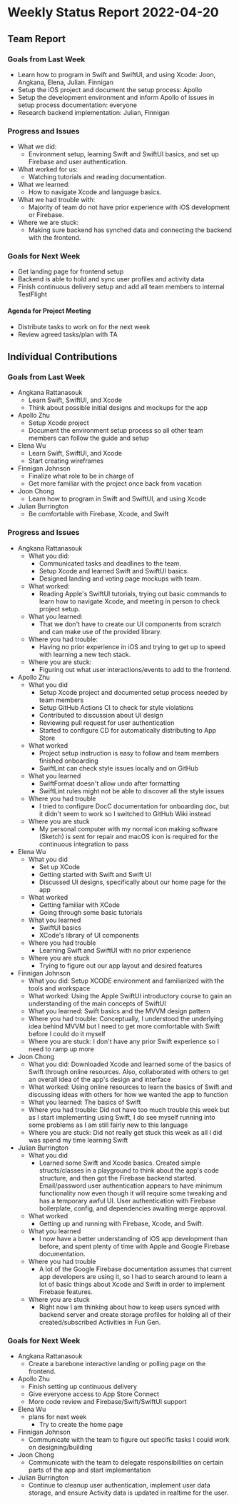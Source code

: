 # Weekly Status Report 2022-04-20

## Team Report

### Goals from Last Week

- Learn how to program in Swift and SwiftUI, and using Xcode: Joon, Angkana, Elena, Julian. Finnigan
- Setup the iOS project and document the setup process: Apollo
- Setup the development environment and inform Apollo of issues in setup process documentation: everyone
- Research backend implementation: Julian, Finnigan

### Progress and Issues

- What we did:
    - Environment setup, learning Swift and SwiftUI basics, and set up Firebase and user authentication.
- What worked for us:
    - Watching tutorials and reading documentation.
- What we learned:
    - How to navigate Xcode and language basics.
- What we had trouble with:
    - Majority of team do not have prior experience with iOS development or Firebase.
- Where we are stuck:
    - Making sure backend has synched data and connecting the backend with the frontend.

### Goals for Next Week

- Get landing page for frontend setup
- Backend is able to hold and sync user profiles and activity data
- Finish continuous delivery setup and add all team members to internal TestFlight

#### Agenda for Project Meeting

- Distribute tasks to work on for the next week
- Review agreed tasks/plan with TA

## Individual Contributions

### Goals from Last Week

- Angkana Rattanasouk
    - Learn Swift, SwiftUI, and Xcode
    - Think about possible initial designs and mockups for the app
- Apollo Zhu
    - Setup Xcode project
    - Document the environment setup process so all other team members can follow the guide and setup
- Elena Wu
    - Learn Swift, SwiftUI, and Xcode
    - Start creating wireframes
- Finnigan Johnson
    - Finalize what role to be in charge of
    - Get more familiar with the project once back from vacation
- Joon Chong
    - Learn how to program in Swift and SwiftUI, and using Xcode
- Julian Burrington
    - Be comfortable with Firebase, Xcode, and Swift

### Progress and Issues

- Angkana Rattanasouk
    - What you did:
        - Communicated tasks and deadlines to the team.
        - Setup Xcode and learned Swift and SwiftUI basics.
        - Designed landing and voting page mockups with team.
    - What worked:
        - Reading Apple's SwiftUI tutorials, trying out basic commands to learn how to navigate Xcode, and meeting in person to check project setup.
    - What you learned:
        - That we don't have to create our UI components from scratch and can make use of the provided library.
    - Where you had trouble:
        - Having no prior experience in iOS and trying to get up to speed with learning a new tech stack.
    - Where you are stuck:
        - Figuring out what user interactions/events to add to the frontend.
- Apollo Zhu
    - What you did
        - Setup Xcode project and documented setup process needed by team members
        - Setup GitHub Actions CI to check for style violations
        - Contributed to discussion about UI design
        - Reviewing pull request for user authentication
        - Started to configure CD for automatically distributing to App Store
    - What worked
        - Project setup instruction is easy to follow and team members finished onboarding
        - SwiftLint can check style issues locally and on GitHub
    - What you learned
        - SwiftFormat doesn't allow undo after formatting
        - SwiftLint rules might not be able to discover all the style issues
    - Where you had trouble
        - I tried to configure DocC documentation for onboarding doc, but it didn't seem to work so I switched to GitHub Wiki instead
    - Where you are stuck
        - My personal computer with my normal icon making software (Sketch) is sent for repair and macOS icon is required for the continuous integration to pass
- Elena Wu
    - What you did
        - Set up XCode
        - Getting started with Swift and Swift UI
        - Discussed UI designs, specifically about our home page for the app
    - What worked
        - Getting familiar with XCode
        - Going through some basic tutorials
    - What you learned
        - SwiftUI basics
        - XCode's library of UI components  
    - Where you had trouble
        - Learning Swift and SwiftUI with no prior experience
    - Where you are stuck
        - Trying to figure out our app layout and desired features
- Finnigan Johnson
    - What you did: Setup XCODE environment and familiarized with the tools and workspace
    - What worked: Using the Apple SwiftUI introductory course to gain an understanding of the main concepts of SwiftUI
    - What you learned: Swift basics and the MVVM design pattern
    - Where you had trouble: Conceptually, I understood the underlying idea behind MVVM but I need to get more comfortable
      with Swift before I could do it myself
    - Where you are stuck: I don't have any prior Swift experience so I need to ramp up more
- Joon Chong
    - What you did: Downloaded Xcode and learned some of the basics of Swift through online resources. Also, collaborated
    with others to get an overall idea of the app's design and interface
    - What worked: Using online resources to learn the basics of Swift and discussing ideas with others for how
    we wanted the app to function
    - What you learned: The basics of Swift
    - Where you had trouble: Did not have too much trouble this week but as I start implementing using Swift,
    I do see myself running into some problems as I am still fairly new to this language
    - Where you are stuck: Did not really get stuck this week as all I did was spend my time learning Swift
- Julian Burrington
    - What you did
        - Learned some Swift and Xcode basics. Created simple structs/classes in a playground to think about the app's code structure, and then got the Firebase backend started. Email/password user authentication appears to have minimum functionality now even though it will require some tweaking and has a temporary awful UI. User authentication with Firebase boilerplate, config, and dependencies awaiting merge approval.
    - What worked
        - Getting up and running with Firebase, Xcode, and Swift.  
    - What you learned
        - I now have a better understanding of iOS app development than before, and spent plenty of time with Apple and Google Firebase documentation.
    - Where you had trouble
        - A lot of the Google Firebase documentation assumes that current app developers are using it, so I had to search around to learn a lot of basic things about Xcode and Swift in order to implement Firebase features.
    - Where you are stuck
        - Right now I am thinking about how to keep users synced with backend server and create storage profiles for holding all of their created/subscribed Activities in Fun Gen.

### Goals for Next Week

- Angkana Rattanasouk
    - Create a barebone interactive landing or polling page on the frontend.
- Apollo Zhu
    - Finish setting up continuous delivery
    - Give everyone access to App Store Connect
    - More code review and Firebase/Swift/SwiftUI support
- Elena Wu
    - plans for next week
        - Try to create the home page
- Finnigan Johnson
    - Communicate with the team to figure out specific tasks I could work on designing/building
- Joon Chong
    - Communicate with the team to delegate responsibilities on certain parts of the app and start implementation
- Julian Burrington
    - Continue to cleanup user authentication, implement user data storage, and ensure Activity data is updated in realtime for the user.
